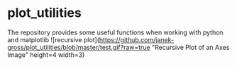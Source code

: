 # plot_utilities
The repository provides some useful functions when working with python and matplotlib
![recursive plot](https://github.com/janek-gross/plot_utilities/blob/master/test.gif?raw=true "Recursive Plot of an Axes Image" height=4 width=3)
